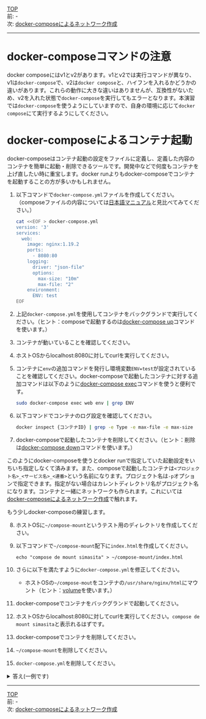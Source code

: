 [TOP](../README.md)  
前: -  
次: [docker-composeによるネットワーク作成](./compose-network.md)  

---
# docker-composeコマンドの注意
docker composeにはv1とv2があります。v1とv2では実行コマンドが異なり、v1は`docker-compose`で、v2は`docker compose`と、ハイフンを入れるかどうかの違いがあります。これらの動作に大きな違いはありませんが、互換性がないため、v2を入れた状態で`docker-compose`を実行してもエラーとなります。本演習では`docker-compose`を使うようにしていますので、自身の環境に応じて`docker compose`にて実行するようにしてください。

# docker-composeによるコンテナ起動

docker-composeはコンテナ起動の設定をファイルに定義し、定義した内容のコンテナを簡単に起動・削除できるツールです。開発中などで何度もコンテナを上げ直したい時に重宝します。docker runよりもdocker-composeでコンテナを起動することの方が多いかもしれません。

1. 以下コマンドで``docker-compose.yml``ファイルを作成してください。（composeファイルの内容については[日本語マニュアル](http://docs.docker.jp/compose/compose-file.html)と見比べてみてください。）
   ``` sh
   cat <<EOF > docker-compose.yml
   version: '3'
   services:
     web:
       image: nginx:1.19.2
       ports:
         - 8080:80
       logging:
         driver: "json-file"
         options:
           max-size: "10m"
           max-file: "2"
       environment:
         ENV: test
   EOF
   ```

2. 上記``docker-compose.yml``を使用してコンテナをバックグランドで実行してください。（ヒント：composeで起動するのは[docker-compose up](http://docs.docker.jp/compose/reference/up.html)コマンドを使います。）

3. コンテナが動いていることを確認してください。
   
4. ホストOSからlocalhost:8080に対してcurlを実行してください。
   
5. コンテナに``env``の追加コマンドを発行し環境変数``ENV=test``が設定されていることを確認してください。docker-composeで起動したコンテナに対する追加コマンドは以下のように[docker-compose exec](https://matsuand.github.io/docs.docker.jp.onthefly/compose/reference/exec/)コマンドを使うと便利です。
   ``` sh
   sudo docker-compose exec web env | grep ENV
   ```

6. 以下コマンドでコンテナのログ設定を確認してください。
   ``` sh
   docker inspect {コンテナID} | grep -e Type -e max-file -e max-size
   ```

7. docker-composeで起動したコンテナを削除してください。（ヒント：削除は[docker-compose down](http://docs.docker.jp/compose/reference/down.html)コマンドを使います。）

このようにdocker-composeを使うとdocker runで指定していた起動設定をいちいち指定しなくて済みます。また、composeで起動したコンテナは``<プロジェクト名>_<サービス名>_<連番>``という名前になります。プロジェクト名は``-p``オプションで指定できます。指定がない場合はカレントディレクトリ名がプロジェクト名になります。コンテナと一緒にネットワークも作られます。これにいては[docker-composeによるネットワーク作成](./compose-network.md)で触れます。

もう少しdocker-composeの練習します。

8. ホストOSに``~/compose-mount``というテスト用のディレクトリを作成してください。

9. 以下コマンドで``~/compose-mount``配下に``index.html``を作成してください。
   ```
   echo "compose de mount simasita" > ~/compose-mount/index.html
   ```

10. さらに以下を満たすように``docker-compose.yml``を修正してください。
    - ホストOSの``~/compose-mout``をコンテナの``/usr/share/nginx/html``にマウント（ヒント：[volume](http://docs.docker.jp/compose/compose-file.html#volumes-volume-driver)を使います。）

11. docker-composeでコンテナをバックグランドで起動してください。

12. ホストOSからlocalhost:8080に対してcurlを実行してください。``compose de mount simasita``と表示れるはずです。

13. docker-composeでコンテナを削除してください。

14. `~/compose-mount`を削除してください。

15. `docker-compose.yml`を削除してください。

<details>
<summary>
答え(一例です)
</summary>
docker compose


1. プラクティスの指示コマンドを実行してください。
2. 以下コマンドを実行する。
```
docker-compose up -d
```

3. 以下コマンドを実行して確認してください。
```
$ docker ps
CONTAINER ID   IMAGE          COMMAND                  CREATED         STATUS         PORTS                                   NAMES
6a6bcd7a538a   nginx:1.19.2   "/docker-entrypoint.…"   6 minutes ago   Up 6 minutes   0.0.0.0:8080->80/tcp, :::8080->80/tcp   docker-practice-web-1
```

4. 以下コマンドを実行する。
```
curl localhost:8080
```

5. プラクティスの指示コマンドを実行して確認してください。
6. プラクティスの指示コマンドを実行して確認してください。
7. 以下コマンドを実行する。
```
docker-compose down
```

8. 以下コマンドを実行する。
```
mkdir ~/compose-mount
```

9. 以下コマンドを実行した後、プラクティスの指示コマンドを実行してください。
```
cd ~/compose-mount
```

10. 以下のように`docker-compose.yml`を修正してください。
```
version: '3'
services:
  web:
    image: nginx:1.19.2
    ports:
      - 8080:80
    logging:
      driver: "json-file"
      options:
        max-size: "10m"
        max-file: "2"
    environment:
      ENV: test
    volumes:  #追加
      - ~/compose-mount:/usr/share/nginx/html #追加
```

11. 2.と同じコマンドを実行する。
12. 4.と同じコマンドを実行して確認してください。
13. 7.と同じコマンドを実行する。
14. 以下コマンドを実行する。
```
rm -rf ~/compose-mount
```

15. 以下コマンドを実行する。
```
rm docker-compose.yml
```

</details>

---

[TOP](../README.md)  
前: -  
次: [docker-composeによるネットワーク作成](./compose-network.md)  
